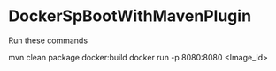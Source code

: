# DockerSpBootWithMavenPlugin

Run these commands

mvn clean package docker:build
docker run -p 8080:8080 <Image_Id>

